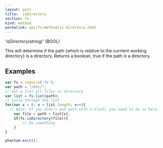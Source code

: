 ```yaml
---
layout: post
title:  isDirectory
section: fs
kind: method
permalink: api/fs/method/is-directory.html
---
```


'isDirectory(string)' (BOOL)

This will determine if the path (which is relative to the currtent working directory) is a directory.  Returns a boolean, true if the path is a directory.

## Examples

```javascript
var fs = require('fs');
var path = "/etc/";
// Get a list all files in directory
var list = fs.list(path);
// Cycle through the list
for(var x = 0; x < list.length; x++){
  // Note: If you didn't end path with a slash, you need to do so here.
	var file = path + list[x];
	if(fs.isDirectory(file)){
		// Do something
	}
}

phantom.exit();
```








